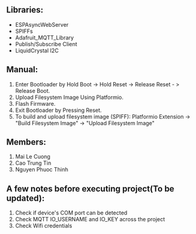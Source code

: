 ﻿## Libraries:
- ESPAsyncWebServer
- SPIFFs
- Adafruit_MQTT_Library
- Publish/Subscribe Client
- LiquidCrystal I2C

## Manual:
1. Enter Bootloader by Hold Boot -> Hold Reset -> Release Reset - > Release Boot.
2. Upload Filesystem Image Using Platformio.
3. Flash Firmware.
4. Exit Bootloader by Pressing Reset.
5. To build and upload filesystem image (SPIFF): Platformio Extension -> "Build Filesystem Image" -> "Upload Filesystem Image"

## Members:
1. Mai Le Cuong
2. Cao Trung Tin
3. Nguyen Phuoc Thinh

## A few notes before executing project(To be updated):
1. Check if device's COM port can be detected
2. Check MQTT IO_USERNAME and IO_KEY across the project
3. Check Wifi credentials